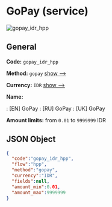 
# GoPay (service) 
![gopay_idr_hpp](https://static.openfintech.io/payment_methods/gopay_idr_hpp/logo.svg?w=400&c=v0.59.26#w200)  

## General 
 
**Code:** `gopay_idr_hpp` 
 
**Method:** `gopay` 
 [show -->](/payment-methods/gopay/) 
 
**Currency:** `IDR` [show -->](/currencies/IDR/) 
 
**Name:** 
 
:	[EN] GoPay 
:	[RU] GoPay 
:	[UK] GoPay 
 
**Amount limits:** from `0.01` to `9999999` IDR 

## JSON Object 

```json
{
  "code":"gopay_idr_hpp",
  "flow":"hpp",
  "method":"gopay",
  "currency":"IDR",
  "fields":null,
  "amount_min":0.01,
  "amount_max":9999999
}
```  
